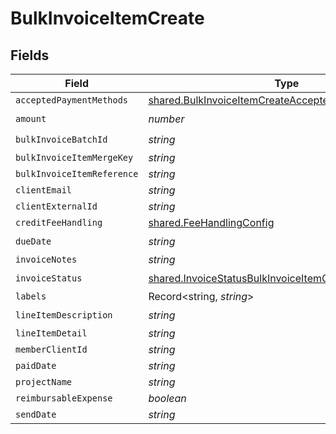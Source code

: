 # BulkInvoiceItemCreate


## Fields

| Field                                                                                                                             | Type                                                                                                                              | Required                                                                                                                          | Description                                                                                                                       |
| --------------------------------------------------------------------------------------------------------------------------------- | --------------------------------------------------------------------------------------------------------------------------------- | --------------------------------------------------------------------------------------------------------------------------------- | --------------------------------------------------------------------------------------------------------------------------------- |
| `acceptedPaymentMethods`                                                                                                          | [shared.BulkInvoiceItemCreateAcceptedPaymentMethods](../../../sdk/models/shared/bulkinvoiceitemcreateacceptedpaymentmethods.md)[] | :heavy_minus_sign:                                                                                                                | N/A                                                                                                                               |
| `amount`                                                                                                                          | *number*                                                                                                                          | :heavy_check_mark:                                                                                                                | N/A                                                                                                                               |
| `bulkInvoiceBatchId`                                                                                                              | *string*                                                                                                                          | :heavy_check_mark:                                                                                                                | N/A                                                                                                                               |
| `bulkInvoiceItemMergeKey`                                                                                                         | *string*                                                                                                                          | :heavy_minus_sign:                                                                                                                | N/A                                                                                                                               |
| `bulkInvoiceItemReference`                                                                                                        | *string*                                                                                                                          | :heavy_minus_sign:                                                                                                                | N/A                                                                                                                               |
| `clientEmail`                                                                                                                     | *string*                                                                                                                          | :heavy_minus_sign:                                                                                                                | N/A                                                                                                                               |
| `clientExternalId`                                                                                                                | *string*                                                                                                                          | :heavy_minus_sign:                                                                                                                | N/A                                                                                                                               |
| `creditFeeHandling`                                                                                                               | [shared.FeeHandlingConfig](../../../sdk/models/shared/feehandlingconfig.md)                                                       | :heavy_minus_sign:                                                                                                                | N/A                                                                                                                               |
| `dueDate`                                                                                                                         | *string*                                                                                                                          | :heavy_check_mark:                                                                                                                | N/A                                                                                                                               |
| `invoiceNotes`                                                                                                                    | *string*                                                                                                                          | :heavy_minus_sign:                                                                                                                | N/A                                                                                                                               |
| `invoiceStatus`                                                                                                                   | [shared.InvoiceStatusBulkInvoiceItemCreate](../../../sdk/models/shared/invoicestatusbulkinvoiceitemcreate.md)                     | :heavy_check_mark:                                                                                                                | N/A                                                                                                                               |
| `labels`                                                                                                                          | Record<string, *string*>                                                                                                          | :heavy_minus_sign:                                                                                                                | N/A                                                                                                                               |
| `lineItemDescription`                                                                                                             | *string*                                                                                                                          | :heavy_check_mark:                                                                                                                | N/A                                                                                                                               |
| `lineItemDetail`                                                                                                                  | *string*                                                                                                                          | :heavy_minus_sign:                                                                                                                | N/A                                                                                                                               |
| `memberClientId`                                                                                                                  | *string*                                                                                                                          | :heavy_minus_sign:                                                                                                                | N/A                                                                                                                               |
| `paidDate`                                                                                                                        | *string*                                                                                                                          | :heavy_minus_sign:                                                                                                                | N/A                                                                                                                               |
| `projectName`                                                                                                                     | *string*                                                                                                                          | :heavy_minus_sign:                                                                                                                | N/A                                                                                                                               |
| `reimbursableExpense`                                                                                                             | *boolean*                                                                                                                         | :heavy_minus_sign:                                                                                                                | N/A                                                                                                                               |
| `sendDate`                                                                                                                        | *string*                                                                                                                          | :heavy_minus_sign:                                                                                                                | N/A                                                                                                                               |